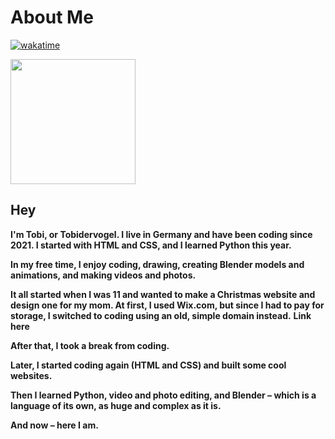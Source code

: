 # About Me

[![wakatime](https://wakatime.com/badge/user/e75f6892-560e-4206-ae97-04d59c14c0a0.svg)](https://wakatime.com/@e75f6892-560e-4206-ae97-04d59c14c0a0)


<img height=200 align="center" src="https://github-readme-stats.vercel.app/api?username=Tobidervogel&theme=blueberry&hide_border=true" />

                                                                                      

## Hey

**I'm Tobi, or Tobidervogel. I live in Germany and have been coding since 2021. I started with HTML and CSS, and I learned Python this year.**

**In my free time, I enjoy coding, drawing, creating Blender models and animations, and making videos and photos.**

**It all started when I was 11 and wanted to make a Christmas website and design one for my mom. At first, I used Wix.com, but since I had to pay for storage, I switched to coding using an old, simple domain instead.**          **Link here**

**After that, I took a break from coding.**

**Later, I started coding again (HTML and CSS) and built some cool websites.**

**Then I learned Python, video and photo editing, and Blender – which is a language of its own, as huge and complex as it is.**

**And now – here I am.**

